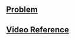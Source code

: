 ## [Problem](https://leetcode.com/problems/next-permutation/)

## [Video Reference](https://www.youtube.com/watch?v=6qXO72FkqwM)